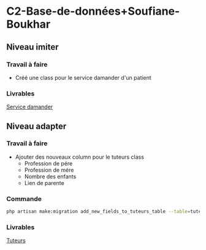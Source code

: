 # C2-Base-de-données+Soufiane-Boukhar

## Niveau imiter

### Travail à faire

- Créé une class pour le service damander d'un patient
  
### Livrables

[Service damander](https://github.com/cnmh/app/blob/develop/database/migrations/2023_04_11_129000_create_dossier_patient_service_table.php)

## Niveau adapter

### Travail à faire

- Ajouter des nouveaux column pour le tuteurs class
  - Profession de pére
  - Profession de mére
  - Nombre des enfants
  - Lien de parente

### Commande

```bash
php artisan make:migration add_new_fields_to_tuteurs_table --table=tuteurs

```

### Livrables

[Tuteurs](https://github.com/cnmh/app/blob/develop/database/migrations/2024_02_07_094217_add_new_fields_to_tuteurs_table.php)




